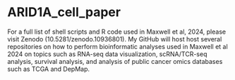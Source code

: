 # ARID1A_cell_paper
For a full list of shell scripts and R code used in Maxwell et al, 2024, please visit Zenodo (10.5281/zenodo.10936801). My GitHub will host host several repositories on how to perform bioinformatic analyses used in Maxwell et al 2024 on topics such as RNA-seq data visualization, scRNA/TCR-seq analysis, survival analysis, and analysis of public cancer omics databases such as TCGA and DepMap.

